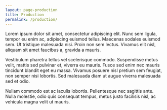 ```yaml
---
layout: page-production
title: Production
permalink: /production/
---
```


<p>Lorem ipsum dolor sit amet, consectetur adipiscing elit. Nunc sem ligula, tempor eu enim ac, adipiscing euismod tellus. Maecenas sodales euismod sem. Ut tristique malesuada nisi. Proin non sem lectus. Vivamus elit nisl, aliquam sit amet faucibus a, gravida a mauris.</p>

<p>Vestibulum pharetra tellus vel scelerisque commodo. Suspendisse metus velit, mattis sed pulvinar et, viverra eu mauris. Fusce sed enim nec mauris tincidunt blandit eget eu massa. Vivamus posuere nisl pretium sem feugiat, non semper nisi lobortis. Sed malesuada diam ut augue viverra malesuada sed et odio.</p>

<p>Nullam commodo est ac iaculis lobortis. Pellentesque nec sagittis ante. Nulla molestie, odio quis consequat tempus, metus justo facilisis nisl, ac vehicula magna velit ut mauris.</p>
